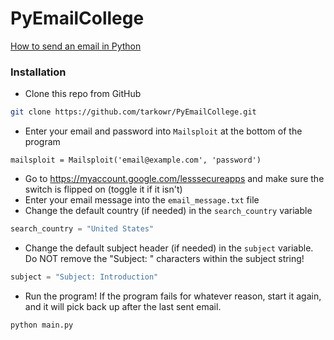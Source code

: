 # PyEmailCollege

[How to send an email in Python](https://realpython.com/python-send-email/)

### Installation
* Clone this repo from GitHub
 ```bash
 git clone https://github.com/tarkowr/PyEmailCollege.git
 ```
* Enter your email and password into `Mailsploit` at the bottom of the program
```
mailsploit = Mailsploit('email@example.com', 'password')
```
* Go to https://myaccount.google.com/lesssecureapps and make sure the switch is flipped on (toggle it if it isn't)
* Enter your email message into the `email_message.txt` file
* Change the default country (if needed) in the `search_country` variable
```python
search_country = "United States"
```
* Change the default subject header (if needed) in the `subject` variable. Do NOT remove the "Subject: " characters within the subject string!
```python
subject = "Subject: Introduction"
```
* Run the program! If the program fails for whatever reason, start it again, and it will pick back up after the last sent email.
```bash
python main.py
```